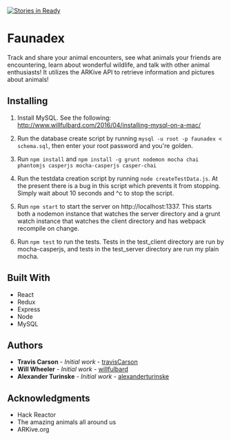 [![Stories in Ready](https://badge.waffle.io/FarcicalPopsicle/faunadex.png?label=ready&title=Ready)](https://waffle.io/FarcicalPopsicle/faunadex)

# Faunadex

Track and share your animal encounters, see what animals your friends are encountering, learn about wonderful wildlife, and talk with other animal enthusiasts! It utilizes the ARKive API to retrieve information and pictures about animals!

## Installing
1.  Install MySQL.  See the following: http://www.willfulbard.com/2016/04/installing-mysql-on-a-mac/

2.  Run the database create script by running `mysql -u root -p faunadex < schema.sql`, then enter your root password and you're golden.

3.  Run `npm install` and `npm install -g grunt nodemon mocha chai phantomjs casperjs mocha-casperjs casper-chai`

4.  Run the testdata creation script by running `node createTestData.js`.  At the present there is a bug in this script which prevents it from stopping.  Simply wait about 10 seconds and ^c to stop the script.

5.  Run `npm start` to start the server on http://localhost:1337.  This starts both a nodemon instance that watches the server directory and a grunt watch instance that watches the client directory and has webpack recompile on change.

6.  Run `npm test` to run the tests.  Tests in the test_client directory are run by mocha-casperjs, and tests in the test_server directory are run my plain mocha.


## Built With

* React
* Redux
* Express
* Node
* MySQL


<!--## Versioning-->

<!--We use [SemVer](http://semver.org/) for versioning. For the versions available, see the [tags on this repository](https://github.com/your/project/tags). -->

## Authors

* **Travis Carson** - *Initial work* - [travisCarson](https://github.com/travisCarson)
* **Will Wheeler** - *Initial work* - [willfulbard](https://github.com/willfulbard)
* **Alexander Turinske** - *Initial work* - [alexanderturinske](https://github.com/alexanderturinske)


<!--## License-->

<!--This project is licensed under the MIT License - see the [LICENSE.md](LICENSE.md) file for details-->

## Acknowledgments

* Hack Reactor
* The amazing animals all around us
* ARKive.org

